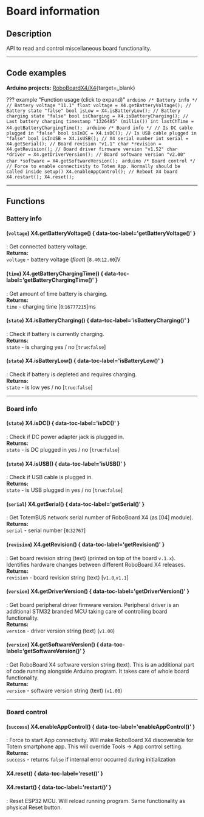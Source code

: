 # Board information

## Description

API to read and control miscellaneous board functionality.

***

## Code examples

**Arduino projects:** [RoboBoardX4/X4](https://github.com/totemmaker/TotemArduinoBoards/tree/master/libraries/TotemX4/examples/X4){target=_blank}

??? example "Function usage (click to expand)"
    ```arduino
    /* Battery info */
    // Battery voltage "11.1"
    float voltage = X4.getBatteryVoltage();
    // Battery state "false"
    bool isLow = X4.isBatteryLow();
    // Battery charging state "false"
    bool isCharging = X4.isBatteryCharging();
    // Last battery charging timestamp "1326485" (millis())
    int lastChTime = X4.getBatteryChargingTime();
    ```
    ```arduino
    /* Board info */
    // Is DC cable plugged in "false"
    bool isInDC = X4.isDC();
    // Is USB cable plugged in "false"
    bool isInUSB = X4.isUSB();
    // X4 serial number
    int serial = X4.getSerial();
    // Board revision "v1.1"
    char *revision = X4.getRevision();
    // Board driver firmware version "v1.52"
    char *driver = X4.getDriverVersion();
    // Board software version "v2.00"
    char *software = X4.getSoftwareVersion();
    ```
    ```arduino
    /* Board control */
    // Force to enable connectivity to Totem App. Normally should be called inside setup()
    X4.enableAppControl();
    // Reboot X4 board
    X4.restart();
    X4.reset();
    ```

***

## Functions

### Battery info

#### (`voltage`) X4.getBatteryVoltage() { data-toc-label='getBatteryVoltage()' }
: Get connected battery voltage.  
**Returns:**  
`voltage` - battery voltage (_float_) [`8.40`:`12.60`]V  

#### (`time`) X4.getBatteryChargingTime() { data-toc-label='getBatteryChargingTime()' }
: Get amount of time battery is charging.  
**Returns:**  
`time` - charging time [`0`:`16777215`]ms  

#### (`state`) X4.isBatteryCharging() { data-toc-label='isBatteryCharging()' }
: Check if battery is currently charging.  
**Returns:**  
`state` - is charging yes / no [`true`:`false`]  

#### (`state`) X4.isBatteryLow() { data-toc-label='isBatteryLow()' }
: Check if battery is depleted and requires charging.  
**Returns:**  
`state` - is low yes / no [`true`:`false`]  

***

### Board info

#### (`state`) X4.isDC() { data-toc-label='isDC()' }
: Check if DC power adapter jack is plugged in.  
**Returns:**  
`state` - is DC plugged in yes / no [`true`:`false`]  

#### (`state`) X4.isUSB() { data-toc-label='isUSB()' }
: Check if USB cable is plugged in.  
**Returns:**  
`state` - is USB plugged in yes / no [`true`:`false`]  

#### (`serial`) X4.getSerial() { data-toc-label='getSerial()' }
: Get TotemBUS network serial number of RoboBoard X4 (as [04] module).  
**Returns:**  
`serial` - serial number [`0`:`32767`]  

#### (`revision`) X4.getRevision() { data-toc-label='getRevision()' }
: Get board revision string (text) (printed on top of the board `v.1.x`). Identifies hardware changes between different RoboBoard X4 releases.  
**Returns:**  
`revision` - board revision string (text) [`v1.0`,`v1.1`]  

#### (`version`) X4.getDriverVersion() { data-toc-label='getDriverVersion()' }
: Get board peripheral driver firmware version. Peripheral driver is an additional STM32 branded MCU taking care of controlling board functionality.  
**Returns:**  
`version` - driver version string (text) (`v1.00`)  

#### (`version`) X4.getSoftwareVersion() { data-toc-label='getSoftwareVersion()' }
: Get RoboBoard X4 software version string (text). This is an additional part of code running alongside Arduino program. It takes care of whole board functionality.  
**Returns:**  
`version` - software version string (text) (`v1.00`)  

***

### Board control

#### (`success`) X4.enableAppControl() { data-toc-label='enableAppControl()' }
: Force to start App connectivity. Will make RoboBoard X4 discoverable for Totem smartphone app. This will override Tools -> App control setting.  
**Returns:**  
`success` - returns `false` if internal error occurred during initialization  

#### X4.reset() { data-toc-label='reset()' }
#### X4.restart() { data-toc-label='restart()' }
: Reset ESP32 MCU. Will reload running program. Same functionality as physical Reset button.  
